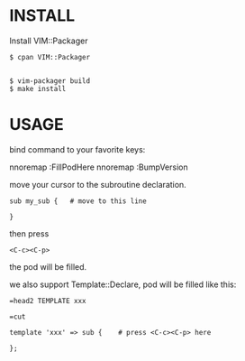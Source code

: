 INSTALL
==================

Install VIM::Packager

    $ cpan VIM::Packager


    $ vim-packager build
    $ make install

USAGE
==================
bind command to your favorite keys:

  nnoremap <silent> <C-c><C-p>  :FillPodHere
  nnoremap <silent> <C-c><C-b>  :BumpVersion

move your cursor to the subroutine declaration.

    sub my_sub {   # move to this line

    }

then press

    <C-c><C-p>

the pod will be filled.

we also support Template::Declare, pod will be filled like this:

    =head2 TEMPLATE xxx

    =cut

    template 'xxx' => sub {    # press <C-c><C-p> here

    };

